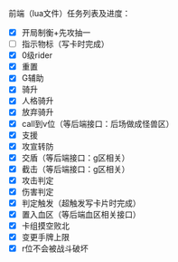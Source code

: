前端（lua文件）任务列表及进度：
- [x] 开局制衡+先攻抽一
- [ ] 指示物标（写卡时完成）
- [x] 0级rider
- [x] 重置
- [x] G辅助
- [x] 骑升
- [x] 人格骑升
- [x] 放弃骑升
- [x] call到v位（等后端接口：后场做成怪兽区）
- [x] 支援
- [x] 攻宣转防
- [x] 交盾（等后端接口：g区相关）
- [x] 截击（等后端接口：g区相关）
- [x] 攻击判定
- [x] 伤害判定
- [x] 判定触发（超触发写卡片时完成）
- [x] 置入血区（等后端血区相关接口）
- [x] 卡组摸空败北
- [x] 变更手牌上限
- [x] r位不会被战斗破坏
